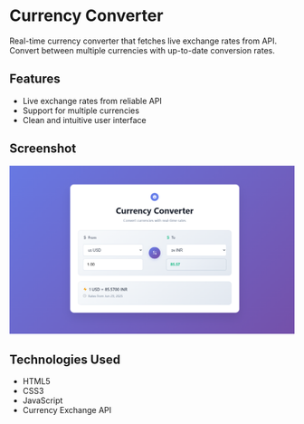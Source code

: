 # Currency Converter

Real-time currency converter that fetches live exchange rates from API.
Convert between multiple currencies with up-to-date conversion rates.


## Features
- Live exchange rates from reliable API
- Support for multiple currencies
- Clean and intuitive user interface


## Screenshot
![screenshot](screenshot.png)


## Technologies Used
- HTML5
- CSS3
- JavaScript
- Currency Exchange API

